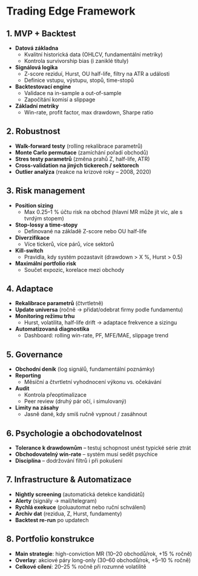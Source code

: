 # Trading Edge Framework

## 1. MVP + Backtest
- **Datová základna**
  - Kvalitní historická data (OHLCV, fundamentální metriky)
  - Kontrola survivorship bias (i zaniklé tituly)
- **Signálová logika**
  - Z-score reziduí, Hurst, OU half-life, filtry na ATR a události
  - Definice vstupu, výstupu, stopů, time-stopů
- **Backtestovací engine**
  - Validace na in-sample a out-of-sample
  - Započítání komisí a slippage
- **Základní metriky**
  - Win-rate, profit factor, max drawdown, Sharpe ratio

## 2. Robustnost
- **Walk-forward testy** (rolling rekalibrace parametrů)
- **Monte Carlo permutace** (zamíchání pořadí obchodů)
- **Stres testy parametrů** (změna prahů Z, half-life, ATR)
- **Cross-validation na jiných tickerech / sektorech**
- **Outlier analýza** (reakce na krizové roky – 2008, 2020)

## 3. Risk management
- **Position sizing**
  - Max 0.25–1 % účtu risk na obchod (hlavní MR může jít víc, ale s tvrdým stopem)
- **Stop-lossy a time-stopy**
  - Definované na základě Z-score nebo OU half-life
- **Diverzifikace**
  - Více tickerů, více párů, více sektorů
- **Kill-switch**
  - Pravidla, kdy systém pozastavit (drawdown > X %, Hurst > 0.5)
- **Maximální portfolio risk**
  - Součet expozic, korelace mezi obchody

## 4. Adaptace
- **Rekalibrace parametrů** (čtvrtletně)
- **Update universa** (ročně → přidat/odebrat firmy podle fundamentu)
- **Monitoring režimu trhu**
  - Hurst, volatilita, half-life drift → adaptace frekvence a sizingu
- **Automatizovaná diagnostika**
  - Dashboard: rolling win-rate, PF, MFE/MAE, slippage trend

## 5. Governance
- **Obchodní deník** (log signálů, fundamentální poznámky)
- **Reporting**
  - Měsíční a čtvrtletní vyhodnocení výkonu vs. očekávání
- **Audit**
  - Kontrola přeoptimalizace
  - Peer review (druhý pár očí, i simulovaný)
- **Limity na zásahy**
  - Jasně dané, kdy smíš ručně vypnout / zasáhnout

## 6. Psychologie a obchodovatelnost
- **Tolerance k drawdownům** – testuj schopnost unést typické série ztrát
- **Obchodovatelný win-rate** – systém musí sedět psychice
- **Disciplína** – dodržování filtrů i při pokušení

## 7. Infrastructure & Automatizace
- **Nightly screening** (automatická detekce kandidátů)
- **Alerty** (signály → mail/telegram)
- **Rychlá exekuce** (poluautomat nebo ruční schválení)
- **Archiv dat** (rezidua, Z, Hurst, fundamenty)
- **Backtest re-run** po updatech

## 8. Portfolio konstrukce
- **Main strategie**: high-conviction MR (10–20 obchodů/rok, +15 % ročně)
- **Overlay**: akciové páry long-only (30–60 obchodů/rok, +5–10 % ročně)
- **Celkové cílení**: 20–25 % ročně při rozumné volatilitě
